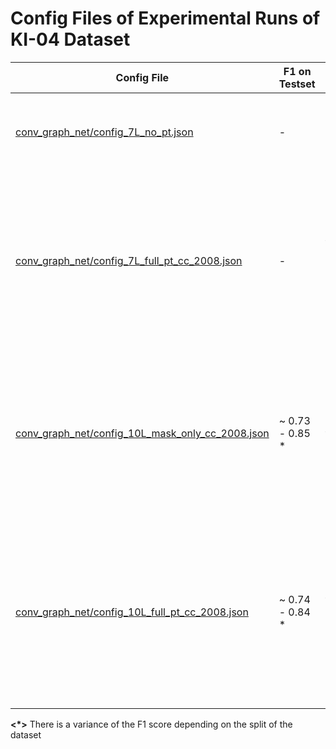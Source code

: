 # Config Files of Experimental Runs of KI-04 Dataset

| Config File                                                                                          | F1 on Testset   | Description                                                                                                                                                         |
| ---------------------------------------------------------------------------------------------------- | --------------- | ------------------------------------------------------------------------------------------------------------------------------------------------------------------- |
| [conv_graph_net/config_7L_no_pt.json](conv_graph_net/config_7L_no_pt.json)                           | -               | Conv graph model with less layer (S = 5, K = 64). No pre-train applied                                                                                              |
| [conv_graph_net/config_7L_full_pt_cc_2008.json](conv_graph_net/config_7L_full_pt_cc_2008.json)       | -               | Conv graph model with less layer (S = 5, K = 64). Pre-trained from CommonCrawl 2008 45k subset with 2 objectives: masked node and same website prediction           |
| [conv_graph_net/config_10L_mask_only_cc_2008.json](conv_graph_net/config_10L_mask_only_cc_2008.json) | ~ 0.73 - 0.85 * | Conv graph model with default architecture (S = 10, K = 256). Pre-trained from CommonCrawl 2008 45k subset with 1 objective: masked nodes prediction                |
| [conv_graph_net/config_10L_full_pt_cc_2008.json](conv_graph_net/config_10L_full_pt_cc_2008.json)     | ~ 0.74 - 0.84 * | Conv graph model with default architecture (S = 10, K = 256). Pre-train from Commoncrawl 2008 45k subset with 2 objectives: masked node and same website prediction |

**<*>** There is a variance of the F1 score depending on the split of the dataset
